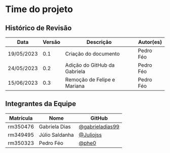 # Time do projeto

## Histórico de Revisão

|Data|Versão|Descrição|Autor(es)|
|----|------|---------|---------|
|19/05/2023|0.1|Criação do documento|Pedro Féo|
|24/05/2023|0.2|Adição do GitHub da Gabriela|Pedro Féo|
|15/06/2023|0.3|Remoção de Felipe e Mariana|Pedro Féo|


## Integrantes da Equipe

|Matrícula|Nome|GitHub|
|---------|----|------|
|rm350476|Gabriela Dias|[@gabrieladias99](https://github.com/gabrieladias99)|
|rm349495|Júlio Saldanha|[@Juliojss](https://github.com/Juliojss)|
|rm350323|Pedro Féo|[@phe0](https://github.com/Phe0)|